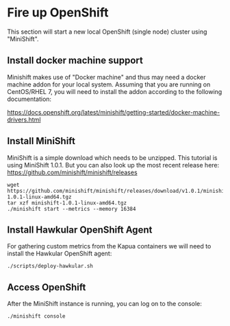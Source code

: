 # Fire up OpenShift

This section will start a new local OpenShift (single node) cluster
using "MiniShift".

## Install docker machine support

Minishift makes use of "Docker machine" and thus may need a docker machine addon for your
local system. Assuming that you are running on CentOS/RHEL 7, you will need to install the
addon according to the following documentation:

https://docs.openshift.org/latest/minishift/getting-started/docker-machine-drivers.html

## Install MiniShift

MiniShift is a simple download which needs to be unzipped. This tutorial is using
MiniShift 1.0.1. But you can also look up the most recent release here: https://github.com/minishift/minishift/releases

    wget https://github.com/minishift/minishift/releases/download/v1.0.1/minishift-1.0.1-linux-amd64.tgz
    tar xzf minishift-1.0.1-linux-amd64.tgz
    ./minishift start --metrics --memory 16384

## Install Hawkular OpenShift Agent

For gathering custom metrics from the Kapua containers we will need to install
the Hawkular OpenShift agent: 

    ./scripts/deploy-hawkular.sh

## Access OpenShift

After the MiniShift instance is running, you can log on to the console:

    ./minishift console
